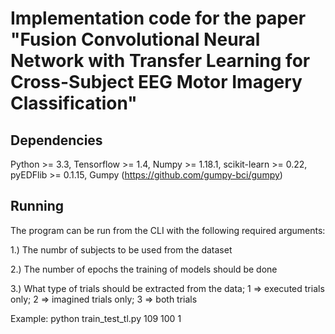 # Implementation code for the paper "Fusion Convolutional Neural Network with Transfer Learning for Cross-Subject EEG Motor Imagery Classification"

## Dependencies
Python >= 3.3, Tensorflow >= 1.4, Numpy >= 1.18.1, scikit-learn >= 0.22, pyEDFlib >= 0.1.15, Gumpy (https://github.com/gumpy-bci/gumpy)

## Running
The program can be run from the CLI with the following required arguments:

1.) The numbr of subjects to be used from the dataset

2.) The number of epochs the training of models should be done

3.) What type of trials should be extracted from the data; 1 => executed trials only; 2 => imagined trials only; 3 => both trials

Example: python train_test_tl.py 109 100 1

